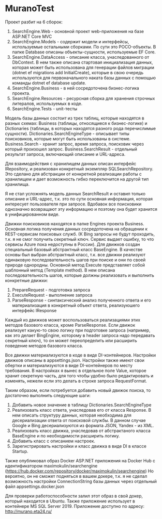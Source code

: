 ﻿# MuranoTest
Проект разбит на 6 сборок:
1. SearchEngine.Web - основной проект web-приложения на базе ASP.NET Core MVC
2. SearchEngine.Models - содержит модели и интерфейсы, используемые остальными сборками. По сути это POCO-объекты.
В папке Database описаны объекты-сущности, используемые EF Core.
3. SearchEngine.DataAccess - описание класса, унаследованного от DbContext. В нем также описана стартовая инициализация данных,
которая может быть использована для генерации файлов миграции (dotnet ef migrations add InitialCreate), которые в свою очередь используются
для первоначального наката базы данных с помощью команды dotnet ef database update.
4. SearchEngine.Business - в ней сосредоточена бизнес-логика проекта.
5. SearchEngine.Resources - ресурсная сборка для хранения строчных литералов, используемых в коде.
6. SearchEngine.Tests - unit-тесты

Модель базы данных состоит из трех таблиц, которые находятся в разных схемах: Business (таблицы, относящиеся к бизнес-логике) и 
Dictionaries (таблицы, в которых находятся разного рода перечислимые сущности).
Dictionaries.SearchEngineType - описывает типы поисковиков, которые могут быть использованы в системе.
Business.Search - хранит запрос, время запроса, поисковик через который произошел запрос.
Business.SearchResult - отдельный результат запроса, включающий описание и URL-адреса.

Для взаимодействия с хранилищем данных описан интерфейс IRepository, и реализован конкретный экземпляр SQLSearchRepository.
Это сделано для абстракции от конкретной реализации работы с хранилищем и дает возможность гибко переключится на другой тип хранилища.

Я не стал усложнять модель данных SearchResult и оставил только описание и URL-адрес, т.к. это по сути основная информация, которая
интересует пользователя при запросе. Вдобавок все поисковики однозначно возвращают эту информацию и поэтому она будет хранится в 
унифицированном виде.

Движки поисковиков находятся в папке Engines проекта Business.
Основная логика получения данных сосредоточена на обращении к REST-сервисам поисковых служб. (К Bing запросы не будут проходить, т.к. я не смог
получить секретный ключ. Сервис выдает ошибку, то что сервисы Azure пока недоступны в России).
Для движков создан специальный базовый абстрактный класс BaseEngine.
В качестве основы был выбран абстрактный класс, т.к. все движки реализуют одинаковую последовательность шагов при поиске и они по своей
природе однородны.
Основной метод Execute представляет собой шаблонный метод (Template method). В нем описана последовательность шагов, которые должны
реализовать и выполнить конкретные движки:
1. PrepareRequest - подготовка запроса
2. ExecuteRequest - выполнение запроса
3. ParseResponse - синтаксический анализ полученного ответа и его материализация в конкретный объект ответа, реализуюшего интерфейс IResponse

Каждый из движков может воспользоваться реализациями этих методов базового класса, кроме ParseResponse.
Если движок реализует какую-то свою логику при подготовке запроса (например, как это делает BingEngine, которому в header запроса надо
передавать секретный ключ), то он может переопределить или расширить поведение методов базового класса.

Все движки материализуются в коде в виде DI-контейнеров.
Настройки движков описаны в appsettings.json. Настройки также имеют свои обертки и материализуются в виде DI-контейнеров по месту требования.
В настройках я вынес в отдельное поле Value, которое хранит секретную часть, для того чтобы удобно было редактировать и изменять, нежели
если это делать в строке запроса RequestFormat.

Таким образом, если потребуется добавить новый движок поиска, то достаточно выполнить следующие шаги:
1. Добавить новое значение в таблицу Dictionaries.SearchEngineType
2. Реализовать класс ответа, унаследовав его от класса Response. В нем описать структуру данных, которая необходима для десериализации 
ответа от поисковой службы. В данном случае Google и Bing десериализуются из формата JSON, Yandex - из XML.
3. Реализовать класс движка, унаследовав от абстрактаного класса BaseEngine и по необходимости расширить логику.
4. Добавить класс с описанием настроек.
5. Зарегистрировать настройки и класс движка в виде DI в классе Startup.

Также опубликовал образ Docker ASP.NET приложения  на Docker Hub с идентификатором maximokulin/searchengine (https://hub.docker.com/repository/docker/maximokulin/searchengine)
Но вероятно, он не сможет подняться в вашем докере, т.к. я не сделал возможность настройки ConnectionString базы данных через отдельный файл appsettings.docker.json

Для проверки работоспособности залил этот образ в свой докер, который находится в Ubuntu. Также приложение использует в контейнере MS SQL Server 2019.
Приложение доступно по адресу: http://murano.eta24.ru/

